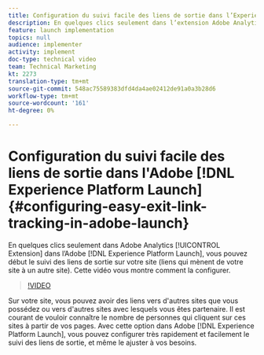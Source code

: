```yaml
---
title: Configuration du suivi facile des liens de sortie dans l’Experience Platform Launch
description: En quelques clics seulement dans l’extension Adobe Analytics en Experience Platform Launch, vous pouvez début le suivi des liens de sortie sur votre site (liens qui mènent de votre site à un autre site). Cette vidéo vous montre comment la configurer.
feature: launch implementation
topics: null
audience: implementer
activity: implement
doc-type: technical video
team: Technical Marketing
kt: 2273
translation-type: tm+mt
source-git-commit: 548ac75589383dfd4da4ae02412de91a0a3b28d6
workflow-type: tm+mt
source-wordcount: '161'
ht-degree: 0%

---
```



# Configuration du suivi facile des liens de sortie dans l&#39;Adobe [!DNL Experience Platform Launch] {#configuring-easy-exit-link-tracking-in-adobe-launch}

En quelques clics seulement dans Adobe Analytics [!UICONTROL Extension] dans l’Adobe [!DNL Experience Platform Launch], vous pouvez début le suivi des liens de sortie sur votre site (liens qui mènent de votre site à un autre site). Cette vidéo vous montre comment la configurer.

>[!VIDEO](https://video.tv.adobe.com/v/25763/?quality=12)

Sur votre site, vous pouvez avoir des liens vers d&#39;autres sites que vous possédez ou vers d&#39;autres sites avec lesquels vous êtes partenaire. Il est courant de vouloir connaître le nombre de personnes qui cliquent sur ces sites à partir de vos pages. Avec cette option dans Adobe [!DNL Experience Platform Launch], vous pouvez configurer très rapidement et facilement le suivi des liens de sortie, et même le ajuster à vos besoins.

